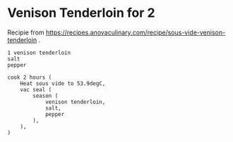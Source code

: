 Venison Tenderloin for 2
========================

Recipie from https://recipes.anovaculinary.com/recipe/sous-vide-venison-tenderloin .

    1 venison tenderloin
    salt
    pepper

    cook 2 hours (
        Heat sous vide to 53.9degC,
        vac seal (
            season (
                venison tenderloin,
                salt,
                pepper
            ),
        ),
    )
